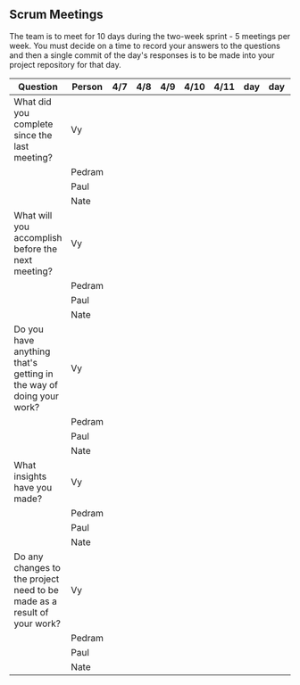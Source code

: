 ## Scrum Meetings
The team is to meet for 10 days during the two-week sprint - 5 meetings per week. You must decide on a time to record your answers to the questions and then a single commit of the day's responses is to be made into your project repository for that day.

Question    |          Person                                             | 4/7  | 4/8 | 4/9 | 4/10 | 4/11 | day | day |day | day | day |
------------|---------------------------------------------------------------------|-----|-----|-----|-----|-----|-----|-----|----|-----|-----|                                                              
| What did you complete since the last meeting? | Vy |   
|            | Pedram |   |
|            | Paul |    | 
|            | Nate |  | 
| What will you accomplish before the next meeting? | Vy |  | 
|            | Pedram |    | 
|            | Paul |    |  
|            | Nate |   |
| Do you have anything that's getting in the way of doing your work? | Vy |  |   
|            | Pedram|    | 
|            | Paul |   | 
|            | Nate |  | 
| What insights have you made? |Vy| | 
|            | Pedram |  | 
|            | Paul |    | 
|            | Nate |  | 
| Do any changes to the project need to be made as a result of your work? |Vy |  | 
|            | Pedram |    | 
|            | Paul |   | 
|            | Nate | |
